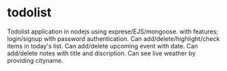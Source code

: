 # todolist
Todolist application in nodejs using exprese/EJS/mongoose.
with features;
login/signup with password authentication.
Can add/delete/highlight/check items in today's list.
Can add/delete upcoming event with date.
Can add/delete notes with title and discription.
Can see live weather by providing cityname.

